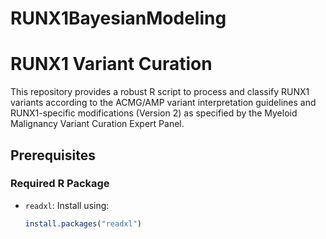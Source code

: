 # RUNX1BayesianModeling
# RUNX1 Variant Curation

This repository provides a robust R script to process and classify RUNX1 variants according to the ACMG/AMP variant interpretation guidelines and RUNX1-specific modifications (Version 2) as specified by the Myeloid Malignancy Variant Curation Expert Panel.

## Prerequisites

### Required R Package
- `readxl`: Install using:
  ```R
  install.packages("readxl")
